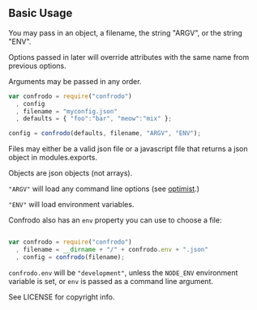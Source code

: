 
## Basic Usage

You may pass in an object, a filename,
the string "ARGV", or the string "ENV".

Options passed in later will override attributes
with the same name from previous options.

Arguments may be passed in any order.

```javascript
var confrodo = require("confrodo")
  , config
  , filename = "myconfig.json"
  , defaults = { "foo":"bar", "meow":"mix" };

config = confrodo(defaults, filename, "ARGV", "ENV");
```

Files may either be a valid json file or a javascript
file that returns a json object in modules.exports.

Objects are json objects (not arrays).

`"ARGV"` will load any command line options (see [optimist](https://github.com/substack/node-optimist).)

`"ENV"` will load environment variables.

Confrodo also has an `env` property you can use to choose a file:

```javascript

var confrodo = require("confrodo")
  , filename = __dirname + "/" + confrodo.env + ".json"
  , config = confrodo(filename);

```

`confrodo.env` will be `"development"`, unless the `NODE_ENV`
environment variable is set, or `env` is passed as a command
line argument.

See LICENSE for copyright info.
